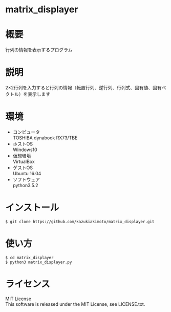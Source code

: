 # matrix_displayer

# 概要
 行列の情報を表示するプログラム

# 説明
  2×2行列を入力すると行列の情報（転置行列、逆行列、行列式、固有値、固有ベクトル）を表示します

# 環境
  - コンピュータ  
    TOSHIBA dynabook RX73/TBE
  - ホストOS  
    Windows10
  - 仮想環境  
    VirtualBox
  - ゲストOS  
    Ubuntu 16.04
  - ソフトウェア  
    python3.5.2

# インストール
  ~~~
  $ git clone https://github.com/kazukiakimoto/matrix_displayer.git  
  ~~~

# 使い方
  ~~~
  $ cd matrix_displayer
  $ python3 matrix_displayer.py
  ~~~
  
  # ライセンス
  MIT License  
  This software is released under the MIT License, see LICENSE.txt.

